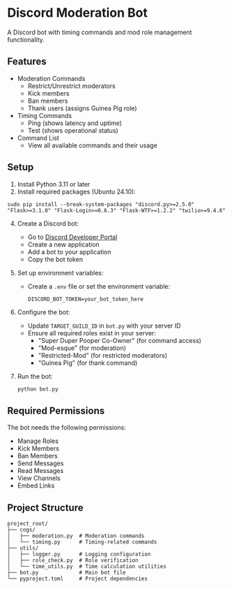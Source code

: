 # Discord Moderation Bot

A Discord bot with timing commands and mod role management functionality.

## Features

- Moderation Commands
  - Restrict/Unrestrict moderators
  - Kick members
  - Ban members
  - Thank users (assigns Guinea Pig role)
- Timing Commands
  - Ping (shows latency and uptime)
  - Test (shows operational status)
- Command List
  - View all available commands and their usage

## Setup

1. Install Python 3.11 or later
2. Install required packages (Ubuntu 24.10):
```
sudo pip install --break-system-packages "discord.py>=2.5.0" "Flask>=3.1.0" "Flask-Login>=0.6.3" "Flask-WTF>=1.2.2" "twilio>=9.4.6"
  ```
4. Create a Discord bot:
   - Go to [Discord Developer Portal](https://discord.com/developers/applications)
   - Create a new application
   - Add a bot to your application
   - Copy the bot token

5. Set up environment variables:
   - Create a `.env` file or set the environment variable:
     ```
     DISCORD_BOT_TOKEN=your_bot_token_here
     ```

6. Configure the bot:
   - Update `TARGET_GUILD_ID` in `bot.py` with your server ID
   - Ensure all required roles exist in your server:
     - "Super Duper Pooper Co-Owner" (for command access)
     - "Mod-esque" (for moderation)
     - "Restricted-Mod" (for restricted moderators)
     - "Guinea Pig" (for thank command)

7. Run the bot:
   ```bash
   python bot.py
   ```

## Required Permissions

The bot needs the following permissions:
- Manage Roles
- Kick Members
- Ban Members
- Send Messages
- Read Messages
- View Channels
- Embed Links

## Project Structure

```
project_root/
├── cogs/
│   ├── moderation.py  # Moderation commands
│   └── timing.py      # Timing-related commands
├── utils/
│   ├── logger.py      # Logging configuration
│   ├── role_check.py  # Role verification
│   └── time_utils.py  # Time calculation utilities
├── bot.py             # Main bot file
└── pyproject.toml     # Project dependencies
```
